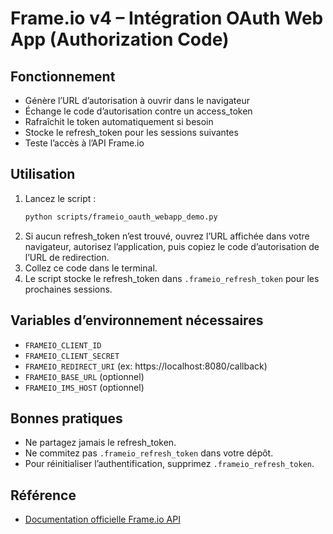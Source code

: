 # Frame.io v4 – Intégration OAuth Web App (Authorization Code)

## Fonctionnement

- Génère l’URL d’autorisation à ouvrir dans le navigateur
- Échange le code d’autorisation contre un access_token
- Rafraîchit le token automatiquement si besoin
- Stocke le refresh_token pour les sessions suivantes
- Teste l’accès à l’API Frame.io

## Utilisation

1. Lancez le script :
   ```bash
   python scripts/frameio_oauth_webapp_demo.py
   ```
2. Si aucun refresh_token n’est trouvé, ouvrez l’URL affichée dans votre navigateur, autorisez l’application, puis copiez le code d’autorisation de l’URL de redirection.
3. Collez ce code dans le terminal.
4. Le script stocke le refresh_token dans `.frameio_refresh_token` pour les prochaines sessions.

## Variables d’environnement nécessaires

- `FRAMEIO_CLIENT_ID`
- `FRAMEIO_CLIENT_SECRET`
- `FRAMEIO_REDIRECT_URI` (ex: https://localhost:8080/callback)
- `FRAMEIO_BASE_URL` (optionnel)
- `FRAMEIO_IMS_HOST` (optionnel)

## Bonnes pratiques

- Ne partagez jamais le refresh_token.
- Ne commitez pas `.frameio_refresh_token` dans votre dépôt.
- Pour réinitialiser l’authentification, supprimez `.frameio_refresh_token`.

## Référence
- [Documentation officielle Frame.io API](https://github.com/AdobeDocs/frameio-api)
